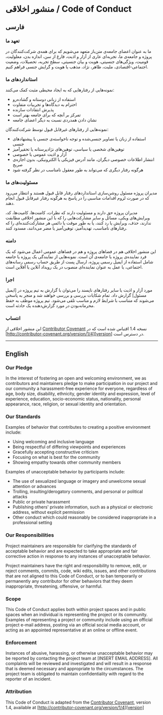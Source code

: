 # منشور اخلاقی / Code of Conduct

##  فارسی

### تعهد ما

ما به عنوان اعضای جامعه‌ی متن‌باز متعهد می‌شویم که برای همه‌ی شرکت‌کنندگان در پروژه و جامعه‌ی ما، تجربه‌ای عاری از آزار و اذیت، فارغ از سن، اندازه بدن، معلولیت، قومیت، ویژگی‌های جنسیتی، هویت و بیان جنسیتی، سطح تجربه، تحصیلات، وضعیت اجتماعی-اقتصادی، ملیت، ظاهر، نژاد، مذهب یا هویت و گرایش جنسی فراهم کنیم.

### استانداردهای ما

نمونه‌هایی از رفتارهایی که به ایجاد محیطی مثبت کمک می‌کنند:

- استفاده از زبانی دوستانه و گشاده‌رو
- احترام به دیدگاه‌ها و تجربیات متفاوت
- پذیرش انتقادات سازنده
- تمرکز بر آنچه که برای جامعه بهتر است
- نشان دادن همدردی نسبت به دیگر اعضای جامعه

نمونه‌هایی از رفتارهای غیرقابل قبول توسط شرکت‌کنندگان:

- استفاده از زبان یا تصاویر جنسی‌شده و توجه ناخواسته‌ی جنسی یا پیشنهادهای جنسی
- توهین‌های شخصی یا سیاسی، توهین‌های نژادپرستانه یا تحقیرآمیز
- آزار و اذیت عمومی یا خصوصی
- انتشار اطلاعات خصوصی دیگران، مانند آدرس فیزیکی یا الکترونیکی، بدون اجازه‌ی صریح
- هرگونه رفتار دیگری که می‌تواند به طور معقول نامناسب در نظر گرفته شود

### مسئولیت‌های ما

مدیران پروژه مسئول روشن‌سازی استانداردهای رفتار قابل قبول هستند و انتظار می‌رود که در صورت لزوم اقدامات مناسبی را در پاسخ به هرگونه رفتار غیرقابل قبول انجام دهند.

مدیران پروژه حق دارند و مسئولیت دارند که نظرات، کامنت‌ها، کامیت‌ها، کد، ویرایش‌های ویکی، مسائل و سایر مشارکت‌هایی را که با این منشور اخلاقی مطابقت ندارند، حذف، ویرایش یا رد کنند، یا به طور موقت یا دائمی هر مشارکت‌کننده‌ای را که رفتارهای نامناسب، تهدیدآمیز، توهین‌آمیز یا مضر می‌دانند، مسدود کنند.

### دامنه

این منشور اخلاقی هم در فضاهای پروژه و هم در فضاهای عمومی اعمال می‌شود که یک فرد نماینده‌ی پروژه یا جامعه‌ی آن است. نمونه‌هایی از نمایندگی یک پروژه یا جامعه شامل استفاده از ایمیل رسمی پروژه، ارسال پست از طریق حساب رسمی رسانه‌های اجتماعی، یا عمل به عنوان نماینده‌ای منصوب در یک رویداد آنلاین یا آفلاین است.

### اجرا

مورد آزار و اذیت یا سایر رفتارهای ناپسند را می‌توان با گزارش به تیم پروژه در [ایمیل مسئول] گزارش داد. تمام شکایات بررسی و بررسی خواهند شد و منجر به پاسخی می‌شوند که متناسب با شرایط لازم و مناسب تلقی می‌شود. تیم پروژه موظف به حفظ محرمانه‌بودن در مورد گزارش‌دهنده یک حادثه است.

### انتساب

این منشور اخلاقی از [Contributor Covenant][homepage] نسخه 1.4 اقتباس شده است که در [http://contributor-covenant.org/version/1/4][version] در دسترس است.

[homepage]: http://contributor-covenant.org
[version]: http://contributor-covenant.org/version/1/4/

---

## English

### Our Pledge

In the interest of fostering an open and welcoming environment, we as contributors and maintainers pledge to make participation in our project and our community a harassment-free experience for everyone, regardless of age, body size, disability, ethnicity, gender identity and expression, level of experience, education, socio-economic status, nationality, personal appearance, race, religion, or sexual identity and orientation.

### Our Standards

Examples of behavior that contributes to creating a positive environment include:

- Using welcoming and inclusive language
- Being respectful of differing viewpoints and experiences
- Gracefully accepting constructive criticism
- Focusing on what is best for the community
- Showing empathy towards other community members

Examples of unacceptable behavior by participants include:

- The use of sexualized language or imagery and unwelcome sexual attention or advances
- Trolling, insulting/derogatory comments, and personal or political attacks
- Public or private harassment
- Publishing others' private information, such as a physical or electronic address, without explicit permission
- Other conduct which could reasonably be considered inappropriate in a professional setting

### Our Responsibilities

Project maintainers are responsible for clarifying the standards of acceptable behavior and are expected to take appropriate and fair corrective action in response to any instances of unacceptable behavior.

Project maintainers have the right and responsibility to remove, edit, or reject comments, commits, code, wiki edits, issues, and other contributions that are not aligned to this Code of Conduct, or to ban temporarily or permanently any contributor for other behaviors that they deem inappropriate, threatening, offensive, or harmful.

### Scope

This Code of Conduct applies both within project spaces and in public spaces when an individual is representing the project or its community. Examples of representing a project or community include using an official project e-mail address, posting via an official social media account, or acting as an appointed representative at an online or offline event.

### Enforcement

Instances of abusive, harassing, or otherwise unacceptable behavior may be reported by contacting the project team at [INSERT EMAIL ADDRESS]. All complaints will be reviewed and investigated and will result in a response that is deemed necessary and appropriate to the circumstances. The project team is obligated to maintain confidentiality with regard to the reporter of an incident.

### Attribution

This Code of Conduct is adapted from the [Contributor Covenant][homepage], version 1.4, available at [http://contributor-covenant.org/version/1/4][version]

[homepage]: http://contributor-covenant.org
[version]: http://contributor-covenant.org/version/1/4/
